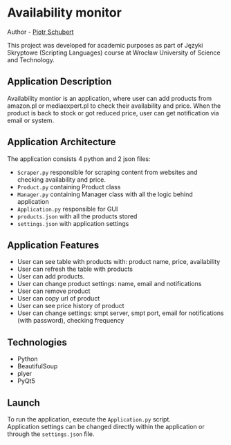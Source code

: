 # Availability monitor
Author - [Piotr Schubert](https://github.com/Pidrid)

This project was developed for academic purposes as part of Języki Skryptowe (Scripting Languages) course at Wrocław University of Science and Technology.

## Application Description
Availability montior is an application, where user can add products from amazon.pl or mediaexpert.pl to check their availability and price. When the product is back to stock or got reduced price, user can get notification via email or system.

## Application Architecture
The application consists 4 python and 2 json files: 
- `Scraper.py` responsible for scraping content from websites and checking availability and price.
- `Product.py` containing Product class
- `Manager.py` containing Manager class with all the logic behind application
- `Application.py` responsible for GUI
- `products.json` with all the products stored
- `settings.json` with application settings

## Application Features
- User can see table with products with: product name, price, availability
- User can refresh the table with products
- User can add products.
- User can change product settings: name, email and notifications
- User can remove product
- User can copy url of product
- User can see price history of product
- User can change settings: smpt server, smpt port, email for notifications (with password), checking frequency


## Technologies
- Python
- BeautifulSoup
- plyer
- PyQt5

## Launch
To run the application, execute the `Application.py` script.  
Application settings can be changed directly within the application or through the `settings.json` file.
